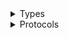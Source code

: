 <details>
<summary>Types</summary>

  - [DatabaseMigrationClient](/aws-sdk-swift/reference/0.x/AWSDatabaseMigrationService/DatabaseMigrationClient)
  - [DatabaseMigrationClient.DatabaseMigrationClientConfiguration](/aws-sdk-swift/reference/0.x/AWSDatabaseMigrationService/DatabaseMigrationClient.DatabaseMigrationClientConfiguration)
  - [DatabaseMigrationClientLogHandlerFactory](/aws-sdk-swift/reference/0.x/AWSDatabaseMigrationService/DatabaseMigrationClientLogHandlerFactory)
  - [DatabaseMigrationClientTypes](/aws-sdk-swift/reference/0.x/AWSDatabaseMigrationService/DatabaseMigrationClientTypes)

</details>

<details>
<summary>Protocols</summary>

  - [DatabaseMigrationClientProtocol](/aws-sdk-swift/reference/0.x/AWSDatabaseMigrationService/DatabaseMigrationClientProtocol)

</details>
